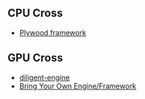 ## CPU Cross
* [Plywood framework](https://preshing.com/20200526/a-new-cross-platform-open-source-cpp-framework/)

## GPU Cross
* [diligent-engine](https://diligentgraphics.com/diligent-engine/)
* [Bring Your Own Engine/Framework](https://github.com/bkaradzic/bgfx)

